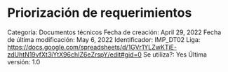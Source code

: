 # Priorización de requerimientos

Categoría: Documentos técnicos
Fecha de creación: April 29, 2022
Fecha de última modificación: May 6, 2022
Identificador: IMP_DT02
Liga: https://docs.google.com/spreadsheets/d/1GVr1YLZwKTiE-zdUhtN19vfXt3iYtX96chIZ6eZrspY/edit#gid=0
Se utiliza?: Yes
Última versión: 1.0